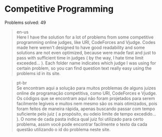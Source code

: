 # Competitive Programming
<n> Problems solved: 49 </n>

>en-us<br>
Here I have the solution for a lot of problems from some competitive programming online judges, like URI, CodeForces and Vjudge. Codes made here weren't designed to have good readability and some solutions are not even optimized, because were made
fast and just to pass with sufficient time in judges ( by the way, I hate time limit exceeded... ).
Each folder name indicates which judge I was using for certain problem, so you can find question text really easy using the problems id in its site.

>pt-br<br>
Se encontram aqui a solução para muitos problemas de alguns juizes online de programação competitiva, como URI, CodeForces e Vjudge. Os códigos que se encontram aqui não foram projetados para serem facilmente legíveis e muitos nem mesmo são os mais otimizados, pois foram feitos de maneira rápida, apenas buscando passar com tempo suficiente pelo juiz ( a propósito, eu odeio limite de tempo excedido... ).
O nome de cada pasta indica qual juiz foi utilizado para certo problema, assim você pode encontrar facilmente o texto da cada questão utilizando o id do problema neste site.
